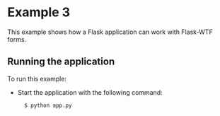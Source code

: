 Example 3
=========

This example shows how a Flask application can work with Flask-WTF forms.

Running the application
-----------------------

To run this example:
- Start the application with the following command:

        $ python app.py

